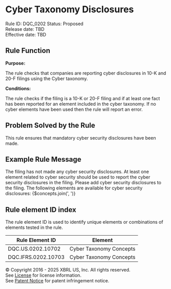 # Cyber Taxonomy Disclosures
Rule ID: DQC_0202
Status: Proposed  
Release date: TBD  
Effective date: TBD

## Rule Function

**Purpose:** 

The rule checks that companies are reporting cyber disclosures in 10-K and 20-F filings using the Cyber taxonomy.

**Conditions:**

The rule checks if the filing is a 10-K or 20-F filing and if at least one fact has been reported for an element included in the cyber taxonomy.  If no cyber elements have been used then the rule will report an error.

## Problem Solved by the Rule

This rule ensures that mandatory cyber security disclosures have been made.

## Example Rule Message

The filing has not made any cyber security disclosures. At least one element related to cyber security should be used to report the cyber security disclosures in the filing. Please  add cyber security disclosures to the filing.  The following elements are available for cyber security disclosures:
{$concepts.join(', ')}


## Rule element ID index  
The rule element ID is used to identify unique elements or combinations of elements tested in the rule.

|Rule Element ID|Element|
|--- |--- |
| DQC.US.0202.10702 |Cyber Taxonomy Concepts|
| DQC.IFRS.0202.10703|Cyber Taxonomy Concepts|



© Copyright 2016 - 2025 XBRL US, Inc. All rights reserved.   
See [License](https://xbrl.us/dqc-license) for license information.  
See [Patent Notice](https://xbrl.us/dqc-patent) for patent infringement notice. 
